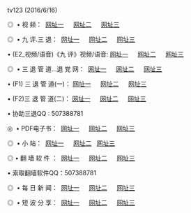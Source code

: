tv123 (2016/6/16)
<p>◎   • 视 频： 
<a href="http://css.idv.pw/tv/" target="_blank">网址一</a> 　 
<a href="http://css.idv.pw/9018.html" target="_blank">网址二</a> 　 
<a href="http://css.idv.pw/9449.html" target="_blank">网址三</a></p>
<p>◎   • 九 评.三 退：  
<a href="http://css.idv.pw/t/" target="_blank">网址一</a> 　 
<a href="http://css.idv.pw/v/" target="_blank">网址二</a> 　 
<a href="http://css.idv.pw/tt/" target="_blank">网址三</a> 　</p>
<p>  • (E2_视频/语音)《九 评》视频/语音: 
<a href="http://css.idv.pw/v/" target="_blank">网址一</a> 　 
<a href="http://css.idv.pw/v/" target="_blank">网址二</a> 　 
<a href="http://css.idv.pw/v/" target="_blank">网址三</a></p>
<p>◎   • 三 退 管 道...退 党 网：  
<a href="http://css.idv.pw/go/8/" target="_blank">网址一</a> 　 
<a href="http://css.idv.pw/go/8/" target="_blank">网址二</a> 　 
<a href="http://css.idv.pw/go/8/" target="_blank">网址三</a></p>
<p>  • (F1) 三 退 管 道(一)： 
<a href="http://css.idv.pw/d/" target="_blank">网址一</a> 　 
<a href="http://css.idv.pw/d/" target="_blank">网址二</a> 　 
<a href="http://css.idv.pw/d/" target="_blank">网址三</a></p>
<p>  • (F2)三 退 管 道(二)： 
<a href="http://css.idv.pw/dd/" target="_blank">网址一</a> 　 
<a href="http://css.idv.pw/dd/" target="_blank">网址二</a> 　 
<a href="http://css.idv.pw/dd/" target="_blank">网址三</a></p>
<p>  • 协助三退QQ : 507388781</p>
<p>◎   • PDF电子书：  
<a href="http://css.idv.pw/p/" target="_blank">网址一</a> 　 
<a href="http://css.idv.pw/p/" target="_blank">网址二</a> 　 
<a href="http://css.idv.pw/p/" target="_blank">网址三</a></p>
<p>◎ </span>  •  小 站：  
<a href="http://css.idv.pw/" target="_blank">网址一</a> 　 
<a href="http://css.idv.pw/" target="_blank">网址二</a>   
<a href="http://css.idv.pw/" target="_blank">网址三</a></p>
<p>◎  • 翻 墙 软 件 ：  
<a href="http://css.idv.pw/f/" target="_blank">网址一</a> 　 
<a href="http://css.idv.pw/ff/" target="_blank">网址二</a> 　 
<a href="http://css.idv.pw/f/" target="_blank">网址三</a></p>
<p>  • 索取翻墙软件QQ：507388781</p>
<p>◎ </span>  • 每 日 新 闻：  
<a href="http://css.idv.pw/day/" target="_blank">网址一</a> 　 
<a href="http://css.idv.pw/day/" target="_blank">网址二</a> 　 
<a href="http://css.idv.pw/day/" target="_blank">网址三</a></p>
<p>◎ </span>  • 短 波 分 享：  
<a href="http://css.idv.pw/h/" target="_blank">网址一</a> 　 
<a href="http://css.idv.pw/h/" target="_blank">网址二</a> 　 
<a href="http://css.idv.pw/h/" target="_blank">网址三</a></p>
